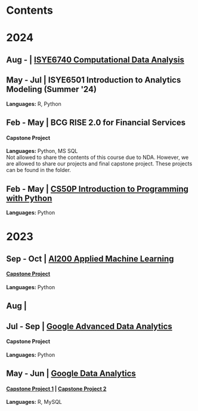 # Contents
# 2024
## Aug - | [ISYE6740 Computational Data Analysis](https://github.com/kuehbiko/03-Coursework/tree/main/Analytics%20Essential%20Tools%20and%20Methods%20MicroMasters/ISYE6740%20Computational%20Data%20Analytics)

## May - Jul | ISYE6501 Introduction to Analytics Modeling (Summer '24)
**Languages:** R, Python

## Feb - May | BCG RISE 2.0 for Financial Services
#### Capstone Project
**Languages:** Python, MS SQL \
Not allowed to share the contents of this course due to NDA. However, we are allowed to share our projects and final capstone project. These projects can be found in the folder.

## Feb - May | [CS50P Introduction to Programming with Python](https://github.com/kuehbiko/03-Coursework/tree/main/Harvard%20CS50P%20Introduction%20to%20Programming%20with%20Python)
**Languages:** Python

# 2023
## Sep - Oct | [AI200 Applied Machine Learning](https://github.com/kuehbiko/03-Coursework/tree/main/Heicoders%20Academy%20AI200%20Applied%20Machine%20Learning)
#### [Capstone Project](https://github.com/kuehbiko/03-Coursework/tree/main/Heicoders%20Academy%20AI200%20Applied%20Machine%20Learning/Capstone%20Project)
**Languages:** Python

## Aug | 


## Jul - Sep | [Google Advanced Data Analytics](https://github.com/kuehbiko/03-Coursework/tree/main/Google%20Advanced%20Data%20Analytics)
#### Capstone Project
**Languages:** Python

## May - Jun | [Google Data Analytics](https://github.com/kuehbiko/03-Coursework/tree/main/Google%20Data%20Analytics)
#### [Capstone Project 1](https://github.com/kuehbiko/03-Coursework/tree/main/Google%20Data%20Analytics/Capstone%20-%20Bellabeat) | [Capstone Project 2](https://github.com/kuehbiko/03-Coursework/tree/main/Google%20Data%20Analytics/Capstone%20-%20Cyclistic)
**Languages:** R, MySQL
